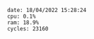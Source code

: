 

                date: 18/04/2022 15:28:24
                cpu: 0.1%
                ram: 18.9%
                cycles: 23160

                         